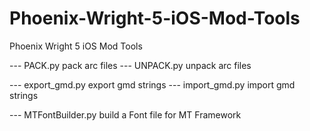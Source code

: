 # Phoenix-Wright-5-iOS-Mod-Tools
Phoenix Wright 5 iOS Mod Tools

 --- PACK.py pack arc files
 --- UNPACK.py unpack arc files
 
 --- export_gmd.py export gmd strings
 --- import_gmd.py import gmd strings
 
 --- MTFontBuilder.py build a Font file for MT Framework
